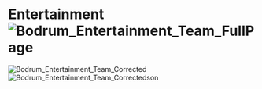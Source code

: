# Entertainment![Bodrum_Entertainment_Team_FullPage](https://github.com/user-attachments/assets/c4fa64e7-c7b2-450f-9fd0-6928b9f3cdb2)
![Bodrum_Entertainment_Team_Corrected](https://github.com/user-attachments/assets/a1afcb5c-e05e-4fca-932c-7bc146b3daee)
![Bodrum_Entertainment_Team_Correctedson](https://github.com/user-attachments/assets/a1c7d643-a423-4568-a43c-5c3d4d09fb38)
